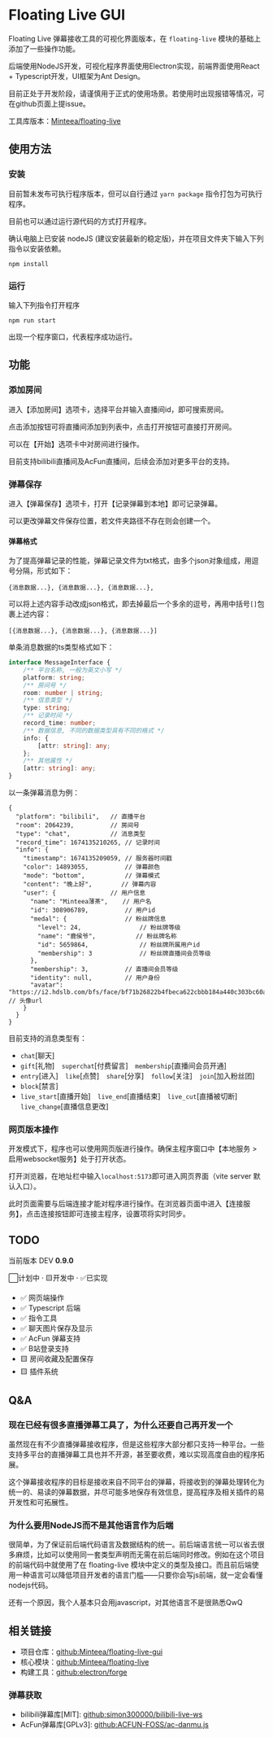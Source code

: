 # Floating Live GUI

Floating Live 弹幕接收工具的可视化界面版本，在 ```floating-live``` 模块的基础上添加了一些操作功能。

后端使用NodeJS开发，可视化程序界面使用Electron实现，前端界面使用React + Typescript开发，UI框架为Ant Design。

目前正处于开发阶段，请谨慎用于正式的使用场景。若使用时出现报错等情况，可在github页面上提issue。

工具库版本：[Minteea/floating-live](https://github.com/Minteea/floating-live)

## 使用方法

### 安装
目前暂未发布可执行程序版本，但可以自行通过 ```yarn package``` 指令打包为可执行程序。

目前也可以通过运行源代码的方式打开程序。

确认电脑上已安装 nodeJS (建议安装最新的稳定版)，并在项目文件夹下输入下列指令以安装依赖。

```
npm install
```

### 运行
输入下列指令打开程序
```
npm run start
```
出现一个程序窗口，代表程序成功运行。

## 功能

### 添加房间
进入【添加房间】选项卡，选择平台并输入直播间id，即可搜索房间。

点击添加按钮可将直播间添加到列表中，点击打开按钮可直接打开房间。

可以在【开始】选项卡中对房间进行操作。

目前支持bilibili直播间及AcFun直播间，后续会添加对更多平台的支持。

### 弹幕保存
进入【弹幕保存】选项卡，打开【记录弹幕到本地】即可记录弹幕。

可以更改弹幕文件保存位置，若文件夹路径不存在则会创建一个。

#### 弹幕格式
为了提高弹幕记录的性能，弹幕记录文件为txt格式，由多个json对象组成，用逗号分隔，形式如下：
```
{消息数据...}, {消息数据...}, {消息数据...},
```
可以将上述内容手动改成json格式，即去掉最后一个多余的逗号，再用中括号```[]```包裹上述内容：
```
[{消息数据...}, {消息数据...}, {消息数据...}]
```
单条消息数据的ts类型格式如下：
```typescript
interface MessageInterface {
    /** 平台名称, 一般为英文小写 */
    platform: string;
    /** 房间号 */
    room: number | string;
    /** 信息类型 */
    type: string;
    /** 记录时间 */
    record_time: number;
    /** 数据信息, 不同的数据类型具有不同的格式 */
    info: {
        [attr: string]: any;
    };
    /** 其他属性 */
    [attr: string]: any;
}
```
以一条弹幕消息为例：
```json5
{
  "platform": "bilibili",   // 直播平台
  "room": 2064239,          // 房间号
  "type": "chat",           // 消息类型
  "record_time": 1674135210265, // 记录时间
  "info": {
    "timestamp": 1674135209059, // 服务器时间戳
    "color": 14893055,          // 弹幕颜色
    "mode": "bottom",           // 弹幕模式
    "content": "晚上好",        // 弹幕内容
    "user": {               // 用户信息
      "name": "Minteea薄茶",    // 用户名
      "id": 308906789,          // 用户id
      "medal": {                // 粉丝牌信息
        "level": 24,                // 粉丝牌等级
        "name": "鹿侯爷",           // 粉丝牌名称
        "id": 5659864,              // 粉丝牌所属用户id
        "membership": 3             // 粉丝牌直播间会员等级
      },
      "membership": 3,          // 直播间会员等级
      "identity": null,         // 用户身份
      "avatar": "https://i2.hdslb.com/bfs/face/bf71b26822b4fbeca622cbbb184a440c303bc60a.jpg"  // 头像url
    }
  }
}
```

目前支持的消息类型有：
* `chat`[聊天]
* `gift`[礼物]　`superchat`[付费留言]　`membership`[直播间会员开通]
* `entry`[进入]　`like`[点赞]　`share`[分享]　`follow`[关注]　`join`[加入粉丝团]
* `block`[禁言]
* `live_start`[直播开始]　`live_end`[直播结束]　`live_cut`[直播被切断]　`live_change`[直播信息更改]

### 网页版本操作
开发模式下，程序也可以使用网页版进行操作。确保主程序窗口中【本地服务 > 启用websocket服务】处于打开状态。

打开浏览器，在地址栏中输入```localhost:5173```即可进入网页界面（vite server 默认入口）。

此时页面需要与后端连接才能对程序进行操作。在浏览器页面中进入【连接服务】，点击连接按钮即可连接主程序，设置项将实时同步。

## TODO
当前版本 DEV **0.9.0**

⬜计划中 · 🟨开发中 · ✅已实现
* ✅ 网页端操作
* ✅ Typescript 后端
* ✅ 指令工具
* ✅ 聊天图片保存及显示
* ✅ AcFun 弹幕支持
* ✅ B站登录支持
* 🟨 房间收藏及配置保存
* 🟨 插件系统

## Q&A
### 现在已经有很多直播弹幕工具了，为什么还要自己再开发一个
虽然现在有不少直播弹幕接收程序，但是这些程序大部分都只支持一种平台。一些支持多平台的直播弹幕工具也并不开源，甚至要收费，难以实现高度自由的程序拓展。

这个弹幕接收程序的目标是接收来自不同平台的弹幕，将接收到的弹幕处理转化为统一的、易读的弹幕数据，并尽可能多地保存有效信息，提高程序及相关插件的易开发性和可拓展性。

### 为什么要用NodeJS而不是其他语言作为后端
很简单，为了保证前后端代码语言及数据结构的统一。前后端语言统一可以省去很多麻烦，比如可以使用同一套类型声明而无需在前后端同时修改。例如在这个项目的前端代码中就使用了在 floating-live 模块中定义的类型及接口。而且前后端使用一种语言可以降低项目开发者的语言门槛——只要你会写js前端，就一定会看懂nodejs代码。

还有一个原因，我个人基本只会用javascript，对其他语言不是很熟悉QwQ


## 相关链接
* 项目仓库：[github:Minteea/floating-live-gui](https://github.com/Minteea/floating-live-gui) 
* 核心模块：[github:Minteea/floating-live](https://github.com/Minteea/floating-live)
* 构建工具：[github:electron/forge](https://github.com/electron/forge)
### 弹幕获取
* bilibili弹幕库[MIT]: [github:simon300000/bilibili-live-ws](https://github.com/simon300000/bilibili-live-ws)
* AcFun弹幕库[GPLv3]: [github:ACFUN-FOSS/ac-danmu.js](https://github.com/ACFUN-FOSS/ac-danmu.js)
